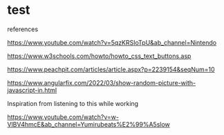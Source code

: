 # test


references

https://www.youtube.com/watch?v=5qzKRSIoTpU&ab_channel=Nintendo

https://www.w3schools.com/howto/howto_css_text_buttons.asp

https://www.peachpit.com/articles/article.aspx?p=2239154&seqNum=10

https://www.angularfix.com/2022/03/show-random-picture-with-javascript-in.html

Inspiration from listening to this while working

https://www.youtube.com/watch?v=w-VlBV4hmcE&ab_channel=Yumirubeats%E2%99%A5slow
